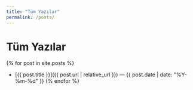 ```yaml
---
title: "Tüm Yazılar"
permalink: /posts/
---
```


# Tüm Yazılar

{% for post in site.posts %}
- [{{ post.title }}]({{ post.url | relative_url }}) — {{ post.date | date: "%Y-%m-%d" }}
{% endfor %}
